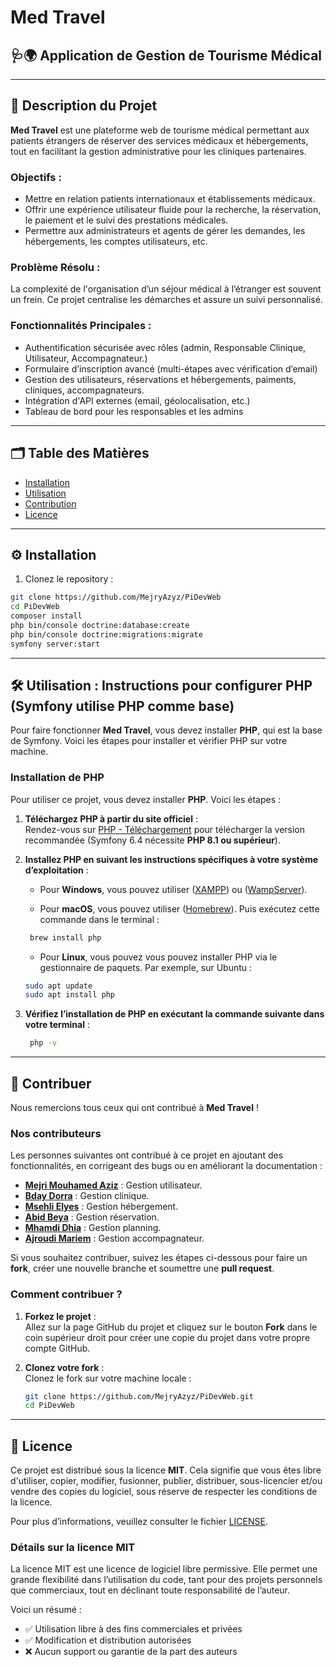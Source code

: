 # Med Travel

## 🩺🌍 Application de Gestion de Tourisme Médical

---

## 📌 Description du Projet

**Med Travel** est une plateforme web de tourisme médical permettant aux patients étrangers de réserver des services médicaux et hébergements, tout en facilitant la gestion administrative pour les cliniques partenaires.

### Objectifs :
- Mettre en relation patients internationaux et établissements médicaux.
- Offrir une expérience utilisateur fluide pour la recherche, la réservation, le paiement et le suivi des prestations médicales.
- Permettre aux administrateurs et agents de gérer les demandes, les hébergements, les comptes utilisateurs, etc.

### Problème Résolu :
La complexité de l'organisation d’un séjour médical à l’étranger est souvent un frein. Ce projet centralise les démarches et assure un suivi personnalisé.

### Fonctionnalités Principales :
- Authentification sécurisée avec rôles (admin, Responsable Clinique, Utilisateur, Accompagnateur.)
- Formulaire d’inscription avancé (multi-étapes avec vérification d’email)
- Gestion des utilisateurs, réservations et hébergements, paiments, cliniques, accompagnateurs.
- Intégration d'API externes (email, géolocalisation, etc.)
- Tableau de bord pour les responsables et les admins

---

## 🗂️ Table des Matières

- [Installation](#installation)
- [Utilisation](#utilisation)
- [Contribution](#contribution)
- [Licence](#licence)

---

## ⚙️ Installation <a name="installation"></a>

1. Clonez le repository :
```bash
git clone https://github.com/MejryAzyz/PiDevWeb
cd PiDevWeb
composer install
php bin/console doctrine:database:create
php bin/console doctrine:migrations:migrate
symfony server:start

```
---

## 🛠️ Utilisation : Instructions pour configurer PHP (Symfony utilise PHP comme base) <a name="utilisation"></a>

Pour faire fonctionner **Med Travel**, vous devez installer **PHP**, qui est la base de Symfony. Voici les étapes pour installer et vérifier PHP sur votre machine.

### **Installation de PHP**

Pour utiliser ce projet, vous devez installer **PHP**. Voici les étapes :

1. **Téléchargez PHP à partir du site officiel** :  
   Rendez-vous sur [PHP - Téléchargement](https://www.php.net/downloads.php) pour télécharger la version recommandée (Symfony 6.4 nécessite **PHP 8.1 ou supérieur**).

2. **Installez PHP en suivant les instructions spécifiques à votre système d’exploitation** :  
   - Pour **Windows**, vous pouvez utiliser  ([XAMPP](https://www.apachefriends.org/fr/index.html)) ou  ([WampServer](http://www.wampserver.com/)).  

   - Pour **macOS**, vous pouvez utiliser  ([Homebrew](https://brew.sh/)). Puis exécutez cette commande dans le terminal :
    ```bash
     brew install php
    ```
    - Pour **Linux**, vous pouvez vous pouvez installer PHP via le gestionnaire de paquets. Par exemple, sur Ubuntu :
    ```bash
    sudo apt update
    sudo apt install php
    ```
3. **Vérifiez l’installation de PHP en exécutant la commande suivante dans votre terminal** :  
    ```bash
     php -v
    ```
 ---
   
## 🤝 Contribuer <a name="contribution"></a>

Nous remercions tous ceux qui ont contribué à **Med Travel** !

### **Nos contributeurs**

Les personnes suivantes ont contribué à ce projet en ajoutant des fonctionnalités, en corrigeant des bugs ou en améliorant la documentation :

- **[Mejri Mouhamed Aziz](https://github.com/MejryAzyz)** : Gestion utilisateur.
- **[Bday Dorra](https://github.com/dorra388)** : Gestion clinique.
- **[Msehli Elyes](https://github.com/ElyesMsehli)** : Gestion hébergement.
- **[Abid Beya](https://github.com/beyaabid123456789)** : Gestion réservation.
- **[Mhamdi Dhia](https://github.com/dhiamhamdi)** : Gestion planning.
- **[Ajroudi Mariem](https://github.com/majroudi94)** : Gestion accompagnateur.

Si vous souhaitez contribuer, suivez les étapes ci-dessous pour faire un **fork**, créer une nouvelle branche et soumettre une **pull request**.

### **Comment contribuer ?**

1. **Forkez le projet** :  
   Allez sur la page GitHub du projet et cliquez sur le bouton **Fork** dans le coin supérieur droit pour créer une copie du projet dans votre propre compte GitHub.

2. **Clonez votre fork** :  
   Clonez le fork sur votre machine locale :  
   ```bash
   git clone https://github.com/MejryAzyz/PiDevWeb.git
   cd PiDevWeb
   ```
---

## 📄 Licence <a name="licence"></a>

Ce projet est distribué sous la licence **MIT**. Cela signifie que vous êtes libre d'utiliser, copier, modifier, fusionner, publier, distribuer, sous-licencier et/ou vendre des copies du logiciel, sous réserve de respecter les conditions de la licence.

Pour plus d’informations, veuillez consulter le fichier [LICENSE](./LICENSE).

### **Détails sur la licence MIT**

La licence MIT est une licence de logiciel libre permissive. Elle permet une grande flexibilité dans l’utilisation du code, tant pour des projets personnels que commerciaux, tout en déclinant toute responsabilité de l’auteur.

Voici un résumé :

- ✅ Utilisation libre à des fins commerciales et privées
- ✅ Modification et distribution autorisées
- ❌ Aucun support ou garantie de la part des auteurs



